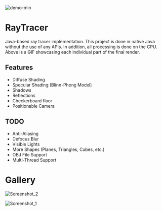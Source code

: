 ![demo-min](https://user-images.githubusercontent.com/57474145/118775204-880bfb80-b83b-11eb-8f6c-6a66795a6da7.gif)

# RayTracer
Java-based ray tracer implementation. This project is done in native Java without the use of any APIs. In addition, all processing is done on the CPU. Above is a GIF showcasing each individual part of the final render.

## Features
* Diffuse Shading
* Specular Shading (Blinn-Phong Model)
* Shadows
* Reflections 
* Checkerboard floor
* Positionable Camera

## TODO
* Anti-Aliasing
* Defocus Blur
* Visible Lights
* More Shapes (Planes, Triangles, Cubes, etc.)
* OBJ File Support
* Multi-Thread Support

# Gallery
![Screenshot_2](https://user-images.githubusercontent.com/57474145/118783296-cad1d180-b843-11eb-9b3d-a9c01d62479a.png)

![Screenshot_1](https://user-images.githubusercontent.com/57474145/118782875-63b41d00-b843-11eb-9f73-e6355435b815.png)
